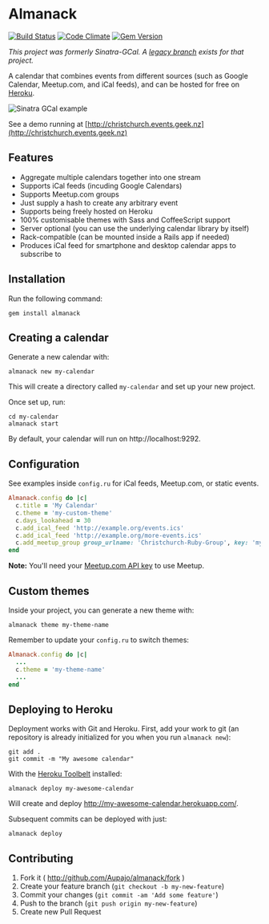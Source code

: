 # Almanack

[![Build Status](https://travis-ci.org/Aupajo/almanack.svg)](https://travis-ci.org/Aupajo/almanack)
[![Code Climate](https://codeclimate.com/github/Aupajo/almanack.png)](https://codeclimate.com/github/Aupajo/almanack)
[![Gem Version](https://badge.fury.io/rb/almanack.svg)](http://badge.fury.io/rb/almanack)

*This project was formerly Sinatra-GCal. A [legacy branch](https://github.com/Aupajo/almanack/tree/almanack) exists for that project.*

A calendar that combines events from different sources (such as Google Calendar, Meetup.com, and iCal feeds), and can be hosted for free on [Heroku](http://heroku.com).

![Sinatra GCal example](http://i.imgur.com/odgyR.png)

See a demo running at [http://christchurch.events.geek.nz](http://christchurch.events.geek.nz)

## Features

* Aggregate multiple calendars together into one stream
* Supports iCal feeds (incuding Google Calendars)
* Supports Meetup.com groups
* Just supply a hash to create any arbitrary event
* Supports being freely hosted on Heroku
* 100% customisable themes with Sass and CoffeeScript support
* Server optional (you can use the underlying calendar library by itself)
* Rack-compatible (can be mounted inside a Rails app if needed)
* Produces iCal feed for smartphone and desktop calendar apps to subscribe to

## Installation

Run the following command:

    gem install almanack

## Creating a calendar

Generate a new calendar with:

    almanack new my-calendar

This will create a directory called `my-calendar` and set up your new project.

Once set up, run:

    cd my-calendar
    almanack start

By default, your calendar will run on http://localhost:9292.

## Configuration

See examples inside `config.ru` for iCal feeds, Meetup.com, or static events.

```ruby
Almanack.config do |c|
  c.title = 'My Calendar'
  c.theme = 'my-custom-theme'
  c.days_lookahead = 30
  c.add_ical_feed 'http://example.org/events.ics'
  c.add_ical_feed 'http://example.org/more-events.ics'
  c.add_meetup_group group_urlname: 'Christchurch-Ruby-Group', key: 'mysecretkey'
end
```

**Note:** You'll need your [Meetup.com API key](https://secure.meetup.com/meetup_api/key) to use Meetup.

## Custom themes

Inside your project, you can generate a new theme with:

    almanack theme my-theme-name

Remember to update your `config.ru` to switch themes:

```ruby
Almanack.config do |c|
  ...
  c.theme = 'my-theme-name'
  ...
end
```

## Deploying to Heroku

Deployment works with Git and Heroku. First, add your work to git (an repository
is already initialized for you when you run `almanack new`):

    git add .
    git commit -m "My awesome calendar"

With the [Heroku Toolbelt](https://toolbelt.heroku.com) installed:

    almanack deploy my-awesome-calendar

Will create and deploy http://my-awesome-calendar.herokuapp.com/.

Subsequent commits can be deployed with just:

    almanack deploy

## Contributing

1. Fork it ( http://github.com/Aupajo/almanack/fork )
2. Create your feature branch (`git checkout -b my-new-feature`)
3. Commit your changes (`git commit -am 'Add some feature'`)
4. Push to the branch (`git push origin my-new-feature`)
5. Create new Pull Request
